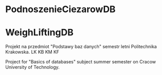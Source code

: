 # PodnoszenieCiezarowDB
# WeighLiftingDB

Projekt na przedmiot "Podstawy baz danych" semestr letni Politechnika Krakowska.
LK KB KM KF

Project for "Basics of databases" subject summer semester on Cracow University of Technology.
